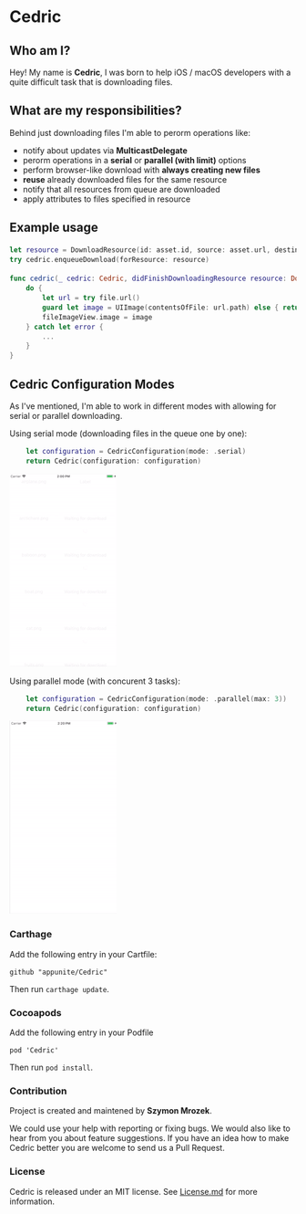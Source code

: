 # Cedric

## Who am I? 

Hey! My name is **Cedric**, I was born to help iOS / macOS developers with a quite difficult task that is downloading files. 

## What are my responsibilities? 

Behind just downloading files I'm able to perorm operations like:
- notify about updates via **MulticastDelegate**
- perorm operations in a **serial** or **parallel (with limit)** options
- perform browser-like download with **always creating new files**
- **reuse** already downloaded files for the same resource 
- notify that all resources from queue are downloaded 
- apply attributes to files specified in resource

## Example usage 

```swift
let resource = DownloadResource(id: asset.id, source: asset.url, destinationName: asset.name + ".mp3", mode: .notDownloadIfExists)
try cedric.enqueueDownload(forResource: resource) 

func cedric(_ cedric: Cedric, didFinishDownloadingResource resource: DownloadResource, toFile file: DownloadedFile) {
	do { 
		let url = try file.url()
		guard let image = UIImage(contentsOfFile: url.path) else { return }	
		fileImageView.image = image
	} catch let error {
		...
	}
}
```

## Cedric Configuration Modes

As I've mentioned, I'm able to work in different modes with allowing for serial or parallel downloading. 

Using serial mode (downloading files in the queue one by one):

```swift
	let configuration = CedricConfiguration(mode: .serial)
	return Cedric(configuration: configuration)
```

![gif](Resources/cedric-serial.gif)

Using parallel mode (with concurent 3 tasks): 

```swift
	let configuration = CedricConfiguration(mode: .parallel(max: 3))
	return Cedric(configuration: configuration)
```

![gif](Resources/cedric-parallel.gif)

### Carthage

Add the following entry in your Cartfile:

```
github "appunite/Cedric"
```

Then run `carthage update`.

### Cocoapods

Add the following entry in your Podfile

```
pod 'Cedric'
```

Then run `pod install`.

### Contribution

Project is created and maintened by **Szymon Mrozek**.

We could use your help with reporting or fixing bugs. We would also like to hear from you about feature suggestions. If you have an idea how to make Cedric better you are welcome to send us a Pull Request.

### License

Cedric is released under an MIT license. See [License.md](LICENSE.md) for more information.

